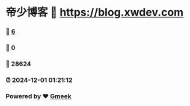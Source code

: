 # 帝少博客 :link: https://blog.xwdev.com 
### :page_facing_up: [6](https://blog.xwdev.com/tag.html) 
### :speech_balloon: 0 
### :hibiscus: 28624 
### :alarm_clock: 2024-12-01 01:21:12 
### Powered by :heart: [Gmeek](https://github.com/Meekdai/Gmeek)
